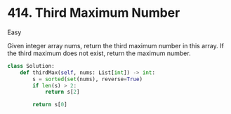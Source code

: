 # 414. Third Maximum Number

Easy

Given integer array nums, return the third maximum number in this array. If the third maximum does not exist, return the maximum number.

```python
class Solution:
    def thirdMax(self, nums: List[int]) -> int:
        s = sorted(set(nums), reverse=True)
        if len(s) > 2:
            return s[2]

        return s[0]
```
